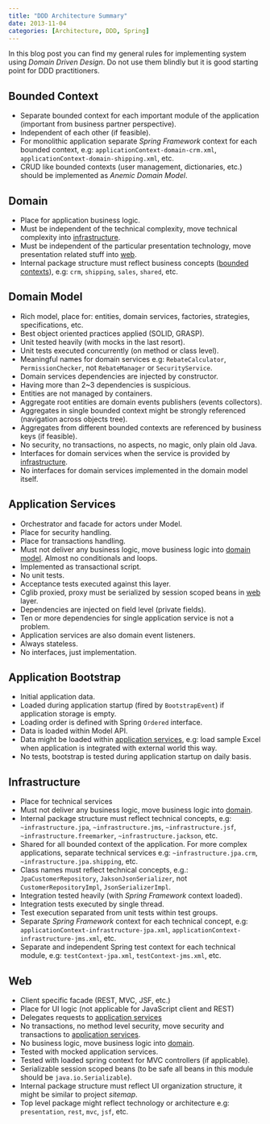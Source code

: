 ```yaml
---
title: "DDD Architecture Summary"
date: 2013-11-04
categories: [Architecture, DDD, Spring]
---
```


In this blog post you can find my general rules for implementing system using _Domain Driven Design_. Do not use them 
blindly but it is good starting point for DDD practitioners.

## <a name="bc"></a>Bounded Context

* Separate bounded context for each important module of the application (important from business partner perspective).
* Independent of each other (if feasible).
* For monolithic application separate _Spring Framework_ context for each bounded context, e.g: `applicationContext-domain-crm.xml`,
`applicationContext-domain-shipping.xml`, etc.
* CRUD like bounded contexts (user management, dictionaries, etc.) should be implemented as _Anemic Domain Model_.

## <a name="domain"></a>Domain

* Place for application business logic.
* Must be independent of the technical complexity, move technical complexity into [infrastructure](#infrastructure).
* Must be independent of the particular presentation technology, move presentation related stuff into [web](#web).
* Internal package structure must reflect business concepts ([bounded contexts](#bc)), e.g: `crm`, `shipping`, `sales`,
`shared`, etc.

## <a name="dm"></a> Domain Model

* Rich model, place for: entities, domain services, factories, strategies, specifications, etc.
* Best object oriented practices applied (SOLID, GRASP).
* Unit tested heavily (with mocks in the last resort).
* Unit tests executed concurrently (on method or class level).
* Meaningful names for domain services e.g: `RebateCalculator`, `PermissionChecker`, not `RebateManager` or 
`SecurityService`.
* Domain services dependencies are injected by constructor.
* Having more than 2~3 dependencies is suspicious.
* Entities are not managed by containers.
* Aggregate root entities are domain events publishers (events collectors).
* Aggregates in single bounded context might be strongly referenced (navigation across objects tree).
* Aggregates from different bounded contexts are referenced by business keys (if feasible).
* No security, no transactions, no aspects, no magic, only plain old Java.
* Interfaces for domain services when the service is provided by [infrastructure](#infrastructure).
* No interfaces for domain services implemented in the domain model itself.

## <a name="as"></a>Application Services

* Orchestrator and facade for actors under Model.
* Place for security handling.
* Place for transactions handling.
* Must not deliver any business logic, move business logic into [domain model](#dm). Almost no conditionals and loops.
* Implemented as transactional script.
* No unit tests.
* Acceptance tests executed against this layer.
* Cglib proxied, proxy must be serialized by session scoped beans in [web](#web) layer.
* Dependencies are injected on field level (private fields).
* Ten or more dependencies for single application service is not a problem.
* Application services are also domain event listeners.
* Always stateless.
* No interfaces, just implementation.

## <a name="ab"></a>Application Bootstrap

* Initial application data.
* Loaded during application startup (fired by `BootstrapEvent`) if application storage is empty.
* Loading order is defined with Spring `Ordered` interface.
* Data is loaded within Model API.
* Data might be loaded within [application services](#as), e.g: load sample Excel when application is integrated with 
external world this way.
* No tests, bootstrap is tested during application startup on daily basis.

## <a name="infrastructure"></a>Infrastructure

* Place for technical services
* Must not deliver any business logic, move business logic into [domain](#domain).
* Internal package structure must reflect technical concepts, e.g: `~infrastructure.jpa`, `~infrastructure.jms`, 
`~infrastructure.jsf`, `~infrastructure.freemarker`, `~infrastructure.jackson`, etc.
* Shared for all bounded context of the application. For more complex applications, separate technical services e.g:
`~infrastructure.jpa.crm`, `~infrastructure.jpa.shipping`, etc.
* Class names must reflect technical concepts, e.g.: `JpaCustomerRepository`, `JaksonJsonSerializer`, 
not `CustomerRepositoryImpl`, `JsonSerializerImpl`.
* Integration tested heavily (with _Spring Framework_ context loaded).
* Integration tests executed by single thread.
* Test execution separated from unit tests within test groups.
* Separate _Spring Framework_ context for each technical concept, e.g: `applicationContext-infrastructure-jpa.xml`, 
`applicationContext-infrastructure-jms.xml`, etc.
* Separate and independent Spring test context for each technical module, e.g: `testContext-jpa.xml`, 
`testContext-jms.xml`, etc.

## <a name="web"></a>Web

* Client specific facade (REST, MVC, JSF, etc.)
* Place for UI logic (not applicable for JavaScript client and REST)
* Delegates requests to [application services](#as)
* No transactions, no method level security, move security and transactions to [application services](#as).
* No business logic, move business logic into [domain](#domain).
* Tested with mocked application services.
* Tested with loaded spring context for MVC controllers (if applicable).
* Serializable session scoped beans (to be safe all beans in this module should be `java.io.Serializable`).
* Internal package structure must reflect UI organization structure, it might be similar to project _sitemap_.
* Top level package might reflect technology or architecture e.g: `presentation`, `rest`, `mvc`, `jsf`, etc. 
